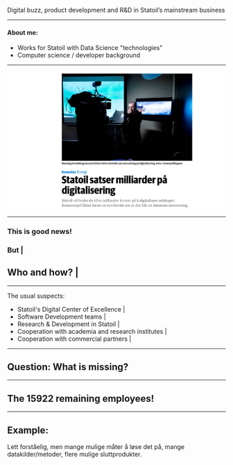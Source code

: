 Digital buzz, product development and R&D in Statoil’s mainstream business

---

#### About me:
- Works for Statoil with Data Science "technologies"
- Computer science / developer background
 
---
 
![Statoil Digitalization](assets/images/statoil_digitalisering.png)

---

### This is good news!
### But |
## Who and how? |

---
The usual suspects:
- Statoil's Digital Center of Excellence |
- Software Development teams |
- Research & Development in Statoil |
- Cooperation with academia and research institutes |
- Cooperation with commercial partners |

---

## Question: What is missing?

---

## The 15922 remaining employees!

---

## Example:
Lett forståelig, men mange mulige måter å løse det på, mange datakilder/metoder, flere mulige sluttprodukter.
